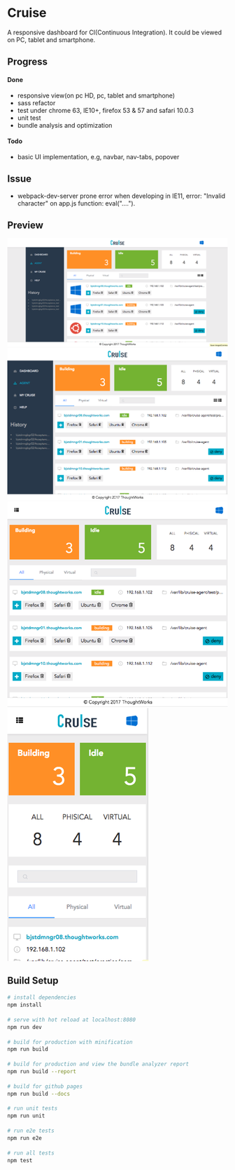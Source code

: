 # Cruise
A responsive dashboard for CI(Continuous Integration). It could be viewed on PC, tablet and smartphone.

## Progress
#### Done
- responsive view(on pc HD, pc, tablet and smartphone)
- sass refactor
- test under chrome 63, IE10+, firefox 53 & 57 and safari 10.0.3
- unit test
- bundle analysis and optimization

#### Todo
- basic UI implementation, e.g, navbar, nav-tabs, popover

## Issue
- webpack-dev-server prone error when developing in IE11, error: "Invalid character" on app.js function: eval("....").

## Preview
![PC-HD-1200](./preview/PC-HD-1200.png)
![PC-1024](./preview/PC-1024.png)
![table-768](./preview/tablet-768.png)
![smartphone-320](./preview/smartphone-320.png)

## Build Setup

``` bash
# install dependencies
npm install

# serve with hot reload at localhost:8080
npm run dev

# build for production with minification
npm run build

# build for production and view the bundle analyzer report
npm run build --report

# build for github pages
npm run build --docs

# run unit tests
npm run unit

# run e2e tests
npm run e2e

# run all tests
npm test
```
